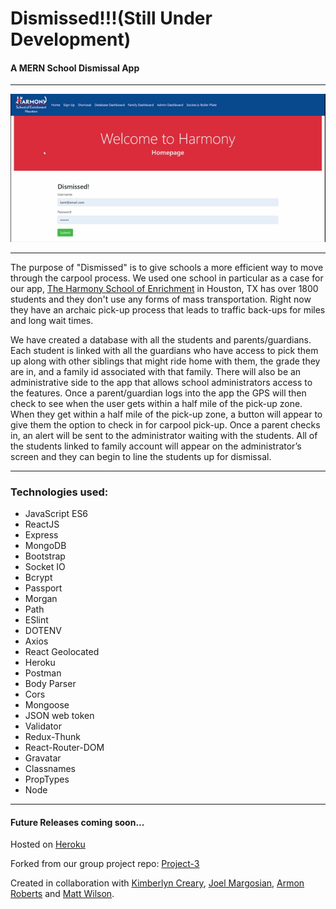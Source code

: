 # Dismissed!!!(Still Under Development)
#### A MERN School Dismissal App
___
![Demo](client/public/Dismissed.gif)
___

The purpose of "Dismissed" is to give schools a more efficient way to move through the carpool process.  We used one school in particular as a case for our app, [The Harmony School of Enrichment](https://hsenrichment.harmonytx.org/) in Houston, TX has over 1800 students and they don't use any forms of mass transportation.  Right now they have an archaic pick-up process that leads to traffic back-ups for miles and long wait times.

We have created a database with all the students and parents/guardians.  Each student is linked with all the guardians who have access to pick them up along with other siblings that might ride home with them, the grade they are in, and a family id associated with that family.  There will also be an administrative side to the app that allows school administrators access to the features.  Once a parent/guardian logs into the app the GPS will then check to see when the user gets within a half mile of the pick-up zone.  When they get within a half mile of the pick-up zone, a button will appear to give them the option to check in for carpool pick-up.  Once a parent checks in, an alert will be sent to the administrator waiting with the students.  All of the students linked to family account will appear on the administrator’s screen and they can begin to line the students up for dismissal.
___
### Technologies used:
- JavaScript ES6
- ReactJS
- Express
- MongoDB
- Bootstrap
- Socket IO
- Bcrypt
- Passport
- Morgan
- Path
- ESlint
- DOTENV
- Axios
- React Geolocated
- Heroku
- Postman
- Body Parser
- Cors
- Mongoose
- JSON web token
- Validator
- Redux-Thunk
- React-Router-DOM
- Gravatar
- Classnames
- PropTypes
- Node
___
#### Future Releases coming soon...

Hosted on [Heroku](https://dismissed.herokuapp.com/)

Forked from our group project repo: [Project-3](https://github.com/margosij/Project-3)

Created in collaboration with [Kimberlyn Creary](https://github.com/kimocreary), [Joel Margosian](https://github.com/margosij), [Armon Roberts](https://github.com/armonkahil) and [Matt Wilson](https://github.com/matt-wilson78).